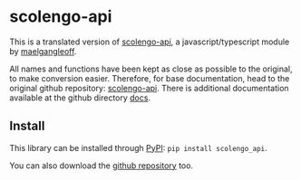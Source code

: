 # scolengo-api
This is a translated version of [scolengo-api](https://github.com/maelgangloff/scolengo-api), a javascript/typescript module by [maelgangleoff](https://github.com/maelgangloff).

All names and functions have been kept as close as possible to the original, to make conversion easier. Therefore, for base documentation, head to the original github repository: [scolengo-api](https://github.com/maelgangloff/scolengo-api). There is additional documentation available at the github directory [docs](https://github.com/vermylion/scolengo-api-py/tree/main/docs).

## Install
This library can be installed through [PyPI](https://pypi.org/project/scolengo-api/): `pip install scolengo_api`.

You can also download the [github repository](https://github.com/vermylion/scolengo-api-py) too.
